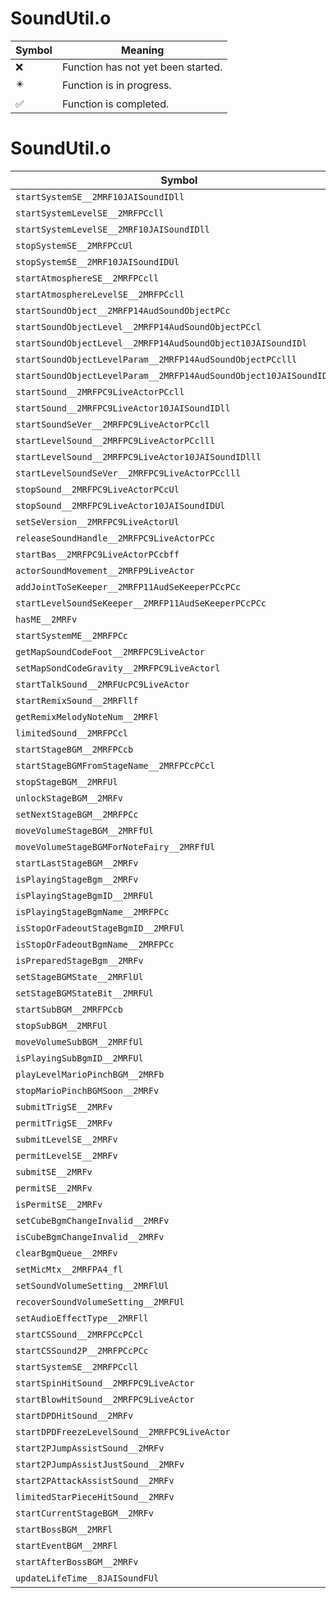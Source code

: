 # SoundUtil.o
| Symbol | Meaning 
| ------------- | ------------- 
| :x: | Function has not yet been started. 
| :eight_pointed_black_star: | Function is in progress. 
| :white_check_mark: | Function is completed. 


# SoundUtil.o
| Symbol | Decompiled? |
| ------------- | ------------- |
| `startSystemSE__2MRF10JAISoundIDll` | :x: |
| `startSystemLevelSE__2MRFPCcll` | :x: |
| `startSystemLevelSE__2MRF10JAISoundIDll` | :x: |
| `stopSystemSE__2MRFPCcUl` | :x: |
| `stopSystemSE__2MRF10JAISoundIDUl` | :x: |
| `startAtmosphereSE__2MRFPCcll` | :x: |
| `startAtmosphereLevelSE__2MRFPCcll` | :x: |
| `startSoundObject__2MRFP14AudSoundObjectPCc` | :x: |
| `startSoundObjectLevel__2MRFP14AudSoundObjectPCcl` | :x: |
| `startSoundObjectLevel__2MRFP14AudSoundObject10JAISoundIDl` | :x: |
| `startSoundObjectLevelParam__2MRFP14AudSoundObjectPCclll` | :x: |
| `startSoundObjectLevelParam__2MRFP14AudSoundObject10JAISoundIDlll` | :x: |
| `startSound__2MRFPC9LiveActorPCcll` | :x: |
| `startSound__2MRFPC9LiveActor10JAISoundIDll` | :x: |
| `startSoundSeVer__2MRFPC9LiveActorPCcll` | :x: |
| `startLevelSound__2MRFPC9LiveActorPCclll` | :x: |
| `startLevelSound__2MRFPC9LiveActor10JAISoundIDlll` | :x: |
| `startLevelSoundSeVer__2MRFPC9LiveActorPCclll` | :x: |
| `stopSound__2MRFPC9LiveActorPCcUl` | :x: |
| `stopSound__2MRFPC9LiveActor10JAISoundIDUl` | :x: |
| `setSeVersion__2MRFPC9LiveActorUl` | :x: |
| `releaseSoundHandle__2MRFPC9LiveActorPCc` | :x: |
| `startBas__2MRFPC9LiveActorPCcbff` | :x: |
| `actorSoundMovement__2MRFP9LiveActor` | :x: |
| `addJointToSeKeeper__2MRFP11AudSeKeeperPCcPCc` | :x: |
| `startLevelSoundSeKeeper__2MRFP11AudSeKeeperPCcPCc` | :x: |
| `hasME__2MRFv` | :x: |
| `startSystemME__2MRFPCc` | :x: |
| `getMapSoundCodeFoot__2MRFPC9LiveActor` | :x: |
| `setMapSondCodeGravity__2MRFPC9LiveActorl` | :x: |
| `startTalkSound__2MRFUcPC9LiveActor` | :x: |
| `startRemixSound__2MRFllf` | :x: |
| `getRemixMelodyNoteNum__2MRFl` | :x: |
| `limitedSound__2MRFPCcl` | :x: |
| `startStageBGM__2MRFPCcb` | :x: |
| `startStageBGMFromStageName__2MRFPCcPCcl` | :x: |
| `stopStageBGM__2MRFUl` | :x: |
| `unlockStageBGM__2MRFv` | :x: |
| `setNextStageBGM__2MRFPCc` | :x: |
| `moveVolumeStageBGM__2MRFfUl` | :x: |
| `moveVolumeStageBGMForNoteFairy__2MRFfUl` | :x: |
| `startLastStageBGM__2MRFv` | :x: |
| `isPlayingStageBgm__2MRFv` | :x: |
| `isPlayingStageBgmID__2MRFUl` | :x: |
| `isPlayingStageBgmName__2MRFPCc` | :x: |
| `isStopOrFadeoutStageBgmID__2MRFUl` | :x: |
| `isStopOrFadeoutBgmName__2MRFPCc` | :x: |
| `isPreparedStageBgm__2MRFv` | :x: |
| `setStageBGMState__2MRFlUl` | :x: |
| `setStageBGMStateBit__2MRFUl` | :x: |
| `startSubBGM__2MRFPCcb` | :x: |
| `stopSubBGM__2MRFUl` | :x: |
| `moveVolumeSubBGM__2MRFfUl` | :x: |
| `isPlayingSubBgmID__2MRFUl` | :x: |
| `playLevelMarioPinchBGM__2MRFb` | :x: |
| `stopMarioPinchBGMSoon__2MRFv` | :x: |
| `submitTrigSE__2MRFv` | :x: |
| `permitTrigSE__2MRFv` | :x: |
| `submitLevelSE__2MRFv` | :x: |
| `permitLevelSE__2MRFv` | :x: |
| `submitSE__2MRFv` | :x: |
| `permitSE__2MRFv` | :x: |
| `isPermitSE__2MRFv` | :x: |
| `setCubeBgmChangeInvalid__2MRFv` | :x: |
| `isCubeBgmChangeInvalid__2MRFv` | :x: |
| `clearBgmQueue__2MRFv` | :x: |
| `setMicMtx__2MRFPA4_fl` | :x: |
| `setSoundVolumeSetting__2MRFlUl` | :x: |
| `recoverSoundVolumeSetting__2MRFUl` | :x: |
| `setAudioEffectType__2MRFll` | :x: |
| `startCSSound__2MRFPCcPCcl` | :x: |
| `startCSSound2P__2MRFPCcPCc` | :x: |
| `startSystemSE__2MRFPCcll` | :x: |
| `startSpinHitSound__2MRFPC9LiveActor` | :x: |
| `startBlowHitSound__2MRFPC9LiveActor` | :x: |
| `startDPDHitSound__2MRFv` | :x: |
| `startDPDFreezeLevelSound__2MRFPC9LiveActor` | :x: |
| `start2PJumpAssistSound__2MRFv` | :x: |
| `start2PJumpAssistJustSound__2MRFv` | :x: |
| `start2PAttackAssistSound__2MRFv` | :x: |
| `limitedStarPieceHitSound__2MRFv` | :x: |
| `startCurrentStageBGM__2MRFv` | :x: |
| `startBossBGM__2MRFl` | :x: |
| `startEventBGM__2MRFl` | :x: |
| `startAfterBossBGM__2MRFv` | :x: |
| `updateLifeTime__8JAISoundFUl` | :x: |
